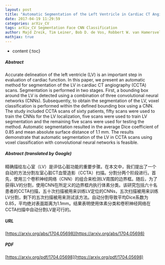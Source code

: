 ```yaml
---
layout: post
title: "Automatic Segmentation of the Left Ventricle in Cardiac CT Angiography Using Convolutional Neural Network"
date: 2017-04-19 11:29:59
categories: arXiv_CV
tags: arXiv_CV Segmentation Face CNN Classification
author: Majd Zreik, Tim Leiner, Bob D. de Vos, Robbert W. van Hamersvelt, Max A. Viergever, Ivana Isgum
mathjax: true
---
```


* content
{:toc}

##### Abstract
Accurate delineation of the left ventricle (LV) is an important step in evaluation of cardiac function. In this paper, we present an automatic method for segmentation of the LV in cardiac CT angiography (CCTA) scans. Segmentation is performed in two stages. First, a bounding box around the LV is detected using a combination of three convolutional neural networks (CNNs). Subsequently, to obtain the segmentation of the LV, voxel classification is performed within the defined bounding box using a CNN. The study included CCTA scans of sixty patients, fifty scans were used to train the CNNs for the LV localization, five scans were used to train LV segmentation and the remaining five scans were used for testing the method. Automatic segmentation resulted in the average Dice coefficient of 0.85 and mean absolute surface distance of 1.1 mm. The results demonstrate that automatic segmentation of the LV in CCTA scans using voxel classification with convolutional neural networks is feasible.

##### Abstract (translated by Google)
精确描绘左心室（LV）是评估心脏功能的重要步骤。在本文中，我们提出了一个自动的方法分割左室心脏CT血管造影（CCTA）扫描。分割分两个阶段进行。首先，使用三个卷积神经网络（CNN）的组合来检测LV周围的边界框。随后，为了获得LV的分割，使用CNN在所定义的边界框内执行体素分类。该研究包括六十名患者的CCTA扫描，五十次扫描被用来训练LV定位的CNNs，五次扫描被用来训练LV分割，剩下的五次扫描被用来测试该方法。自动分割导致平均Dice系数为0.85，平均绝对表面距离为1.1mm。结果表明使用体素分类和卷积神经网络在CCTA扫描中自动分割LV是可行的。

##### URL
[https://arxiv.org/abs/1704.05698](https://arxiv.org/abs/1704.05698)

##### PDF
[https://arxiv.org/pdf/1704.05698](https://arxiv.org/pdf/1704.05698)

